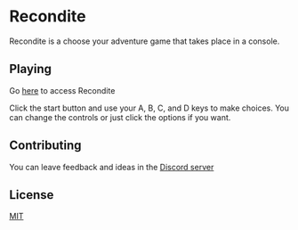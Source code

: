 # Recondite

Recondite is a choose your adventure game that takes place in a console.

## Playing

Go [here](https://pug189.github.io/Recondite) to access Recondite

Click the start button and use your A, B, C, and D keys to make choices. You can change the controls or just click the options if you want.

## Contributing
You can leave feedback and ideas in the [Discord server](https://discord.gg/gAk3Rnu)

## License
[MIT](https://github.com/Pug189/Pug189.github.io/blob/master/LICENSE.txt)
